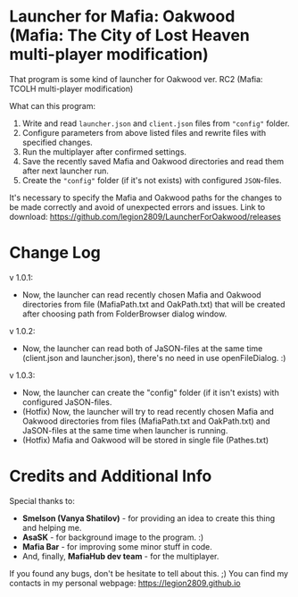 # Launcher for Mafia: Oakwood (Mafia: The City of Lost Heaven multi-player modification) 

That program is some kind of launcher for Oakwood ver. RC2 (Mafia: TCOLH multi-player modification)

What can this program:
1) Write and read `launcher.json` and `client.json` files from `"config"` folder.
2) Configure parameters from above listed files and rewrite files with specified changes.
3) Run the multiplayer after confirmed settings.
4) Save the recently saved Mafia and Oakwood directories and read them after next launcher run.
5) Create the `"config"` folder (if it's not exists) with configured `JSON`-files.

It's necessary to specify the Mafia and Oakwood paths for the changes to be made correctly and avoid of unexpected errors and issues.
Link to download: https://github.com/legion2809/LauncherForOakwood/releases

# Change Log

v 1.0.1:
- Now, the launcher can read recently chosen Mafia and Oakwood directories from file (MafiaPath.txt and OakPath.txt) that will be created after choosing path from FolderBrowser dialog window.

v 1.0.2:
- Now, the launcher can read both of JaSON-files at the same time (client.json and launcher.json), there's no need in use openFileDialog. :) 

v 1.0.3:
- Now, the launcher can create the "config" folder (if it isn't exists) with configured JaSON-files.
- (Hotfix) Now, the launcher will try to read recently chosen Mafia and Oakwood directories from files (MafiaPath.txt and OakPath.txt) and JaSON-files at the same time when launcher is running.
- (Hotfix) Mafia and Oakwood will be stored in single file (Pathes.txt)

# Credits and Additional Info

Special thanks to: 
- **Smelson (Vanya Shatilov)** - for providing an idea to create this thing and helping me.
- **AsaSK** - for background image to the program. :)
- **Mafia Bar** - for improving some minor stuff in code.
- And, finally, **MafiaHub dev team** - for the multiplayer.

If you found any bugs, don't be hesitate to tell about this. ;)
You can find my contacts in my personal webpage: https://legion2809.github.io
